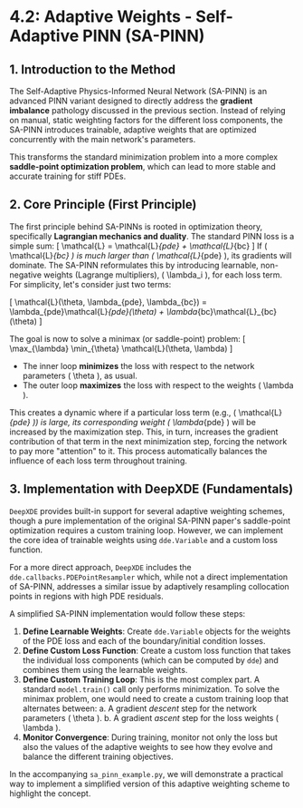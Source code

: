# 4.2: Adaptive Weights - Self-Adaptive PINN (SA-PINN)

## 1. Introduction to the Method

The Self-Adaptive Physics-Informed Neural Network (SA-PINN) is an advanced PINN variant designed to directly address the **gradient imbalance** pathology discussed in the previous section. Instead of relying on manual, static weighting factors for the different loss components, the SA-PINN introduces trainable, adaptive weights that are optimized concurrently with the main network's parameters.

This transforms the standard minimization problem into a more complex **saddle-point optimization problem**, which can lead to more stable and accurate training for stiff PDEs.

## 2. Core Principle (First Principle)

The first principle behind SA-PINNs is rooted in optimization theory, specifically **Lagrangian mechanics and duality**. The standard PINN loss is a simple sum:
\[
\mathcal{L} = \mathcal{L}_{pde} + \mathcal{L}_{bc}
\]
If \( \mathcal{L}_{bc} \) is much larger than \( \mathcal{L}_{pde} \), its gradients will dominate. The SA-PINN reformulates this by introducing learnable, non-negative weights (Lagrange multipliers), \( \lambda_i \), for each loss term. For simplicity, let's consider just two terms:

\[
\mathcal{L}(\theta, \lambda_{pde}, \lambda_{bc}) = \lambda_{pde}\mathcal{L}_{pde}(\theta) + \lambda_{bc}\mathcal{L}_{bc}(\theta)
\]

The goal is now to solve a minimax (or saddle-point) problem:
\[
\max_{\lambda} \min_{\theta} \mathcal{L}(\theta, \lambda)
\]
-   The inner loop **minimizes** the loss with respect to the network parameters \( \theta \), as usual.
-   The outer loop **maximizes** the loss with respect to the weights \( \lambda \).

This creates a dynamic where if a particular loss term (e.g., \( \mathcal{L}_{pde} \)) is large, its corresponding weight \( \lambda_{pde} \) will be increased by the maximization step. This, in turn, increases the gradient contribution of that term in the next minimization step, forcing the network to pay more "attention" to it. This process automatically balances the influence of each loss term throughout training.

## 3. Implementation with DeepXDE (Fundamentals)

`DeepXDE` provides built-in support for several adaptive weighting schemes, though a pure implementation of the original SA-PINN paper's saddle-point optimization requires a custom training loop. However, we can implement the core idea of trainable weights using `dde.Variable` and a custom loss function.

For a more direct approach, `DeepXDE` includes the `dde.callbacks.PDEPointResampler` which, while not a direct implementation of SA-PINN, addresses a similar issue by adaptively resampling collocation points in regions with high PDE residuals.

A simplified SA-PINN implementation would follow these steps:
1.  **Define Learnable Weights**: Create `dde.Variable` objects for the weights of the PDE loss and each of the boundary/initial condition losses.
2.  **Define Custom Loss Function**: Create a custom loss function that takes the individual loss components (which can be computed by `dde`) and combines them using the learnable weights.
3.  **Define Custom Training Loop**: This is the most complex part. A standard `model.train()` call only performs minimization. To solve the minimax problem, one would need to create a custom training loop that alternates between:
    a.  A gradient *descent* step for the network parameters \( \theta \).
    b.  A gradient *ascent* step for the loss weights \( \lambda \).
4.  **Monitor Convergence**: During training, monitor not only the loss but also the values of the adaptive weights to see how they evolve and balance the different training objectives.

In the accompanying `sa_pinn_example.py`, we will demonstrate a practical way to implement a simplified version of this adaptive weighting scheme to highlight the concept.
